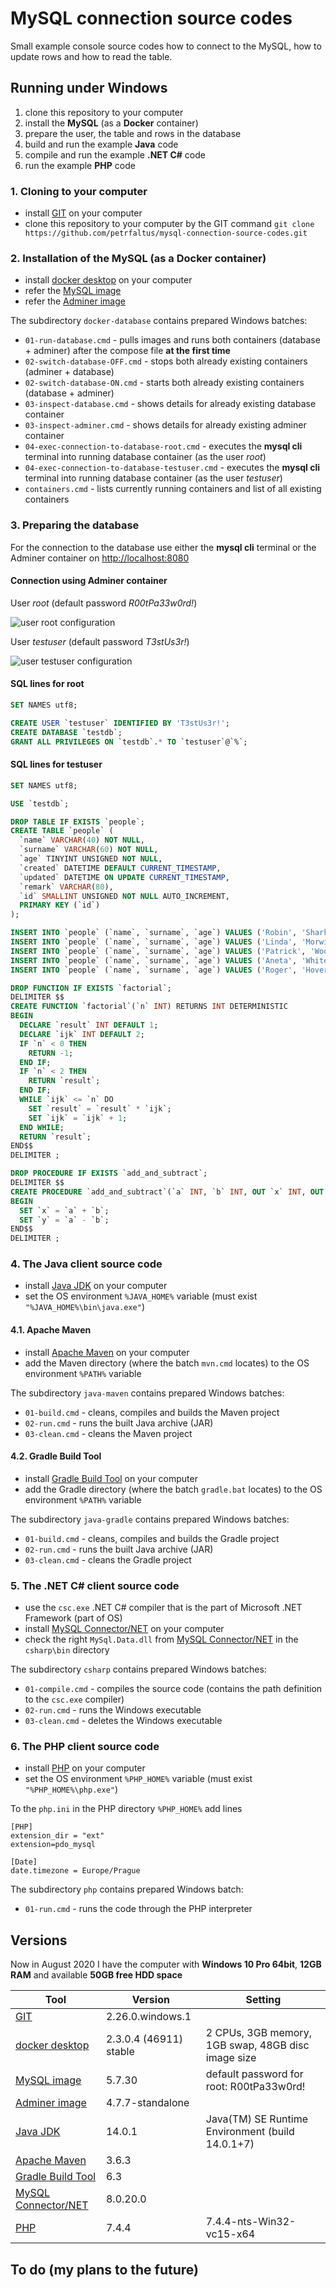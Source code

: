 # MySQL connection source codes
Small example console source codes how to connect to the MySQL, how to update rows and how to read the table.

## Running under Windows
1. clone this repository to your computer
2. install the **MySQL** (as a **Docker** container)
3. prepare the user, the table and rows in the database
4. build and run the example **Java** code
5. compile and run the example **.NET C#** code
6. run the example **PHP** code

### 1. Cloning to your computer
- install [GIT] on your computer
- clone this repository to your computer by the GIT command
  `git clone https://github.com/petrfaltus/mysql-connection-source-codes.git`

### 2. Installation of the MySQL (as a Docker container)
- install [docker desktop] on your computer
- refer the [MySQL image]
- refer the [Adminer image]

The subdirectory `docker-database` contains prepared Windows batches:
- `01-run-database.cmd` - pulls images and runs both containers (database + adminer) after the compose file **at the first time**
- `02-switch-database-OFF.cmd` - stops both already existing containers (adminer + database)
- `02-switch-database-ON.cmd` - starts both already existing containers (database + adminer)
- `03-inspect-database.cmd` - shows details for already existing database container
- `03-inspect-adminer.cmd` - shows details for already existing adminer container
- `04-exec-connection-to-database-root.cmd` - executes the **mysql cli** terminal into running database container (as the user *root*)
- `04-exec-connection-to-database-testuser.cmd` - executes the **mysql cli** terminal into running database container (as the user *testuser*)
- `containers.cmd` - lists currently running containers and list of all existing containers

### 3. Preparing the database
For the connection to the database use either the **mysql cli** terminal or the Adminer container on [http://localhost:8080](http://localhost:8080)

#### Connection using Adminer container
User *root* (default password *R00tPa33w0rd!*)

![user root configuration](adminer.root.png)

User *testuser* (default password *T3stUs3r!*)

![user testuser configuration](adminer.testuser.png)

#### SQL lines for root
```sql
SET NAMES utf8;

CREATE USER `testuser` IDENTIFIED BY 'T3stUs3r!';
CREATE DATABASE `testdb`;
GRANT ALL PRIVILEGES ON `testdb`.* TO `testuser`@`%`;
```

#### SQL lines for testuser
```sql
SET NAMES utf8;

USE `testdb`;

DROP TABLE IF EXISTS `people`;
CREATE TABLE `people` (
  `name` VARCHAR(40) NOT NULL,
  `surname` VARCHAR(60) NOT NULL,
  `age` TINYINT UNSIGNED NOT NULL,
  `created` DATETIME DEFAULT CURRENT_TIMESTAMP,
  `updated` DATETIME ON UPDATE CURRENT_TIMESTAMP,
  `remark` VARCHAR(80),
  `id` SMALLINT UNSIGNED NOT NULL AUTO_INCREMENT,
  PRIMARY KEY (`id`)
);

INSERT INTO `people` (`name`, `surname`, `age`) VALUES ('Robin', 'Shark', 35);
INSERT INTO `people` (`name`, `surname`, `age`) VALUES ('Linda', 'Morwin', 28);
INSERT INTO `people` (`name`, `surname`, `age`) VALUES ('Patrick', 'Woody', 51);
INSERT INTO `people` (`name`, `surname`, `age`) VALUES ('Aneta', 'White', 17);
INSERT INTO `people` (`name`, `surname`, `age`) VALUES ('Roger', 'Hover', 29);

DROP FUNCTION IF EXISTS `factorial`;
DELIMITER $$
CREATE FUNCTION `factorial`(`n` INT) RETURNS INT DETERMINISTIC
BEGIN
  DECLARE `result` INT DEFAULT 1;
  DECLARE `ijk` INT DEFAULT 2;
  IF `n` < 0 THEN
    RETURN -1;
  END IF;
  IF `n` < 2 THEN
    RETURN `result`;
  END IF;
  WHILE `ijk` <= `n` DO
    SET `result` = `result` * `ijk`;
    SET `ijk` = `ijk` + 1;
  END WHILE;
  RETURN `result`;
END$$
DELIMITER ;

DROP PROCEDURE IF EXISTS `add_and_subtract`;
DELIMITER $$
CREATE PROCEDURE `add_and_subtract`(`a` INT, `b` INT, OUT `x` INT, OUT `y` INT)
BEGIN
  SET `x` = `a` + `b`;
  SET `y` = `a` - `b`;
END$$
DELIMITER ;
```

### 4. The Java client source code
- install [Java JDK] on your computer
- set the OS environment `%JAVA_HOME%` variable (must exist `"%JAVA_HOME%\bin\java.exe"`)

#### 4.1. Apache Maven
- install [Apache Maven] on your computer
- add the Maven directory (where the batch `mvn.cmd` locates) to the OS environment `%PATH%` variable

The subdirectory `java-maven` contains prepared Windows batches:
- `01-build.cmd` - cleans, compiles and builds the Maven project
- `02-run.cmd` - runs the built Java archive (JAR)
- `03-clean.cmd` - cleans the Maven project

#### 4.2. Gradle Build Tool
- install [Gradle Build Tool] on your computer
- add the Gradle directory (where the batch `gradle.bat` locates) to the OS environment `%PATH%` variable

The subdirectory `java-gradle` contains prepared Windows batches:
- `01-build.cmd` - cleans, compiles and builds the Gradle project
- `02-run.cmd` - runs the built Java archive (JAR)
- `03-clean.cmd` - cleans the Gradle project

### 5. The .NET C# client source code
- use the `csc.exe` .NET C# compiler that is the part of Microsoft .NET Framework (part of OS)
- install [MySQL Connector/NET] on your computer
- check the right `MySql.Data.dll` from [MySQL Connector/NET] in the `csharp\bin` directory

The subdirectory `csharp` contains prepared Windows batches:
- `01-compile.cmd` - compiles the source code (contains the path definition to the `csc.exe` compiler)
- `02-run.cmd` - runs the Windows executable
- `03-clean.cmd` - deletes the Windows executable

### 6. The PHP client source code
- install [PHP] on your computer
- set the OS environment `%PHP_HOME%` variable (must exist `"%PHP_HOME%\php.exe"`)

To the `php.ini` in the PHP directory `%PHP_HOME%` add lines
```
[PHP]
extension_dir = "ext"
extension=pdo_mysql

[Date]
date.timezone = Europe/Prague
```

The subdirectory `php` contains prepared Windows batch:
- `01-run.cmd` - runs the code through the PHP interpreter

## Versions
Now in August 2020 I have the computer with **Windows 10 Pro 64bit**, **12GB RAM** and available **50GB free HDD space**

| Tool | Version | Setting |
| ------ | ------ | ------ |
| [GIT] | 2.26.0.windows.1 | |
| [docker desktop] | 2.3.0.4 (46911) stable | 2 CPUs, 3GB memory, 1GB swap, 48GB disc image size |
| [MySQL image] | 5.7.30 | default password for root: R00tPa33w0rd! |
| [Adminer image] | 4.7.7-standalone | |
| [Java JDK] | 14.0.1 | Java(TM) SE Runtime Environment (build 14.0.1+7) |
| [Apache Maven] | 3.6.3 | |
| [Gradle Build Tool] | 6.3 | |
| [MySQL Connector/NET] | 8.0.20.0 | |
| [PHP] | 7.4.4 | 7.4.4-nts-Win32-vc15-x64 |

## To do (my plans to the future)


[GIT]: <https://git-scm.com>
[docker desktop]: <https://docs.docker.com/desktop/>
[MySQL image]: <https://hub.docker.com/_/mysql>
[Adminer image]: <https://hub.docker.com/_/adminer>
[Java JDK]: <https://www.oracle.com/java/technologies/javase-downloads.html>
[Apache Maven]: <https://maven.apache.org/>
[Gradle Build Tool]: <https://gradle.org/>
[MySQL Connector/NET]: <https://dev.mysql.com/doc/connector-net/en/connector-net-introduction.html>
[PHP]: <https://www.php.net/>
